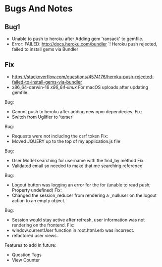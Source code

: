 # Bugs And Notes


## Bug1
- Unable to push to heroku after Adding gem 'ransack' to gemfile.
- Error: 
FAILED: http://docs.heroku.com/bundler
`!     Heroku push rejected, failed to install gems via Bundler
## Fix
- https://stackoverflow.com/questions/4574176/heroku-push-rejected-failed-to-install-gems-via-bundler
- x86_64-darwin-16
*x86_64-linux* For macOS uploads after updating gemfile.



Bug:
  - Cannot push to heroku after adding new npm dependecies.
Fix:
  - Switch from Uglifier to 'terser'

Bug:
  - Requests were not including the csrf token
Fix:
  - Moved JQUERY up to the top of my application.js file

Bug:
  - User Model searching for username with the find_by method
Fix:
  - Validated email so needed to make that me searching reference

Bug:
  - Logout button was logging an error for the for (unable to read push; Property undefined)
Fix:
  - Changed the session_reducer from rendering a _nulluser on the logout action to an empty object.

Bug:
  - Session would stay active after refresh, user information was not rendering on the frontend.
Fix:
  - window.currentUser function in root.html.erb was incorrect.
  - refactored user views.


Features to add in future:
  - Question Tags
  - View Counter
